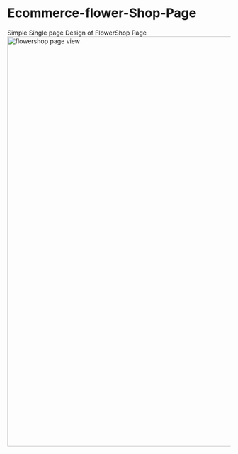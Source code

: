# Ecommerce-flower-Shop-Page
Simple Single page Design of FlowerShop Page
<img width="925" alt="flowershop page view" src="https://github.com/hemlatapande/Ecommerce-flower-Shop-Page/assets/130739669/64a17382-8ab6-47c2-b5c1-d66bc61c3097">
